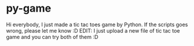 # py-game
Hi everybody, I just made a tic tac toes game by Python. If the scripts goes wrong, please let me know :D
EDIT: I just upload a new file of tic tac toe game and you can try both of them :D
